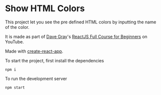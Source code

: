 # Show HTML Colors

This project let you see the pre defined HTML colors by inputting the name of the color.

It is made as part of [Dave Gray](https://yesdavidgray.com/)'s [ReactJS Full Course for Beginners](https://youtu.be/RVFAyFWO4go) on YouTube.

Made with [create-react-app](https://create-react-app.dev/).

To start the project, first install the dependencies

```
npm i
```

To run the development server

```
npm start
```

